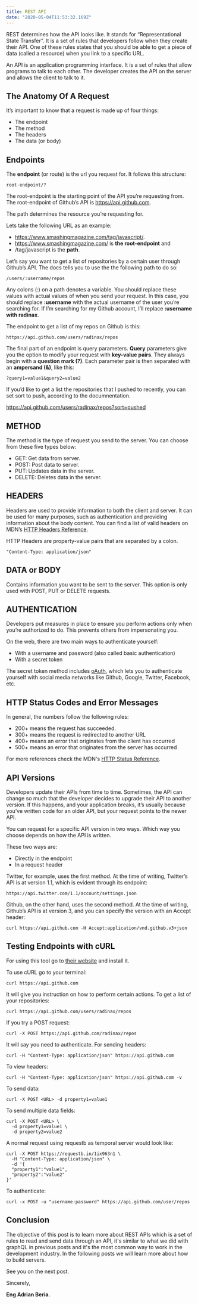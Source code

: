 ```yaml
---
title: REST API
date: "2020-05-04T11:53:32.169Z"
---
```


REST determines how the API looks like. It stands for “Representational State Transfer”. It is a set of rules that developers follow when they create their API. One of these rules states that you should be able to get a piece of data (called a resource) when you link to a specific URL.

An API is an application programming interface. It is a set of rules that allow programs to talk to each other. The developer creates the API on the server and allows the client to talk to it.

## The Anatomy Of A Request

It’s important to know that a request is made up of four things:

- The endpoint
- The method
- The headers
- The data (or body)

## Endpoints

The **endpoint** (or route) is the url you request for. It follows this structure:

    root-endpoint/?

The root-endpoint is the starting point of the API you’re requesting from. The root-endpoint of Github’s API is https://api.github.com.

The path determines the resource you’re requesting for.

Lets take the following URL as an example:

- https://www.smashingmagazine.com/tag/javascript/. 
- https://www.smashingmagazine.com/ is **the root-endpoint** and 
- /tag/javascript is the **path**.

Let’s say you want to get a list of repositories by a certain user through Github’s API. The docs tells you to use the the following path to do so:

    /users/:username/repos

Any colons (:) on a path denotes a variable. You should replace these values with actual values of when you send your request. In this case, you should replace **:username** with the actual username of the user you’re searching for. If I’m searching for my Github account, I’ll replace **:username with radinax**.

The endpoint to get a list of my repos on Github is this:

    https://api.github.com/users/radinax/repos

The final part of an endpoint is query parameters. **Query** parameters give you the option to modify your request with **key-value pairs**. They always begin with a **question mark (?)**. Each parameter pair is then separated with an **ampersand (&)**, like this:

    ?query1=value1&query2=value2

If you’d like to get a list the repositories that I pushed to recently, you can set sort to push, according to the documnentation.

https://api.github.com/users/radinax/repos?sort=pushed

## METHOD

The method is the type of request you send to the server. You can choose from these five types below:

- GET: Get data from server.
- POST: Post data to server.
- PUT: Updates data in the server.
- DELETE: Deletes data in the server.

## HEADERS

Headers are used to provide information to both the client and server. It can be used for many purposes, such as authentication and providing information about the body content. You can find a list of valid headers on MDN’s [HTTP Headers Reference](https://developer.mozilla.org/en-US/docs/Web/HTTP/Headers).

HTTP Headers are property-value pairs that are separated by a colon.

    "Content-Type: application/json"

## DATA or BODY

Contains information you want to be sent to the server. This option is only used with POST, PUT or DELETE requests.

## AUTHENTICATION

Developers put measures in place to ensure you perform actions only when you’re authorized to do. This prevents others from impersonating you.

On the web, there are two main ways to authenticate yourself:

- With a username and password (also called basic authentication)
- With a secret token

The secret token method includes [oAuth](https://oauth.net/), which lets you to authenticate yourself with social media networks like Github, Google, Twitter, Facebook, etc.

## HTTP Status Codes and Error Messages

In general, the numbers follow the following rules:

- 200+ means the request has succeeded.
- 300+ means the request is redirected to another URL
- 400+ means an error that originates from the client has occurred
- 500+ means an error that originates from the server has occurred

For more references check the MDN's [HTTP Status Reference](https://developer.mozilla.org/en-US/docs/Web/HTTP/Status).

## API Versions

Developers update their APIs from time to time. Sometimes, the API can change so much that the developer decides to upgrade their API to another version. If this happens, and your application breaks, it’s usually because you’ve written code for an older API, but your request points to the newer API.

You can request for a specific API version in two ways. Which way you choose depends on how the API is written.

These two ways are:

- Directly in the endpoint
- In a request header

Twitter, for example, uses the first method. At the time of writing, Twitter’s API is at version 1.1, which is evident through its endpoint:

    https://api.twitter.com/1.1/account/settings.json

Github, on the other hand, uses the second method. At the time of writing, Github’s API is at version 3, and you can specify the version with an Accept header:

    curl https://api.github.com -H Accept:application/vnd.github.v3+json

## Testing Endpoints with cURL

For using this tool go to [their website](https://curl.haxx.se/download.html) and install it.

To use cURL go to your terminal:

    curl https://api.github.com

It will give you instruction on how to perform certain actions. To get a list of your repositories:

    curl https://api.github.com/users/radinax/repos

If you try a POST request:

    curl -X POST https://api.github.com/radinax/repos

It will say you need to authenticate. For sending headers:

    curl -H "Content-Type: application/json" https://api.github.com

To view headers:

    curl -H "Content-Type: application/json" https://api.github.com -v

To send data:

    curl -X POST <URL> -d property1=value1

To send multiple data fields:

    curl -X POST <URL> \
      -d property1=value1 \
      -d property2=value2

A normal request using requestb as temporal server would look like:

    curl -X POST https://requestb.in/1ix963n1 \
      -H "Content-Type: application/json" \
      -d '{
      "property1":"value1",
      "property2":"value2"
    }'

To authenticate:

    curl -x POST -u "username:password" https://api.github.com/user/repos

## Conclusion

The objective of this post is to learn more about REST APIs which is a set of rules to read and send data through an API, it's similar to what we did with graphQL in previous posts and it's the most common way to work in the development industry. In the following posts we will learn more about how to build servers.

See you on the next post.

Sincerely,

**Eng Adrian Beria.**
